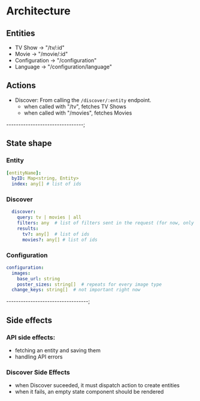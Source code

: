 # Architecture

## Entities

+ TV Show -> "/tv/:id"
+ Movie -> "/movie/:id"
+ Configuration -> "/configuration"
+ Language -> "/configuration/language"

## Actions

+ Discover: From calling the `/discover/:entity` endpoint.
  + when called with "/tv", fetches TV Shows
  + when called with "/movies", fetches Movies

--------------------------------;

## State shape

### Entity

```yml
[entityName]:
  byID: Map<string, Entity>
  index: any[] # list of ids
```

### Discover

```yml
  discover:
    query: tv | movies | all
    filters: any  # list of filters sent in the request (for now, only the language)
    results:
      tv?: any[]  # list of ids
      movies?: any[] # list of ids
```

### Configuration

```yml
configuration:
  images:
    base_url: string
    poster_sizes: string[]  # repeats for every image type
  change_keys: string[]  # not important right now
```

----------------------------------;

## Side effects

### API side effects:

+ fetching an entity and saving them
+ handling API errors

### Discover Side Effects

+ when Discover suceeded, it must dispatch action to create entities
+ when it fails, an empty state component should be rendered

